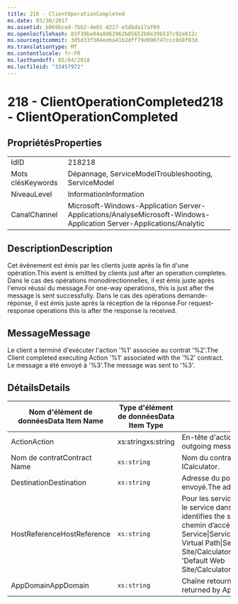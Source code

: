 ```yaml
---
title: 218 - ClientOperationCompleted
ms.date: 03/30/2017
ms.assetid: b069bced-7bb2-4e01-8227-e5dbda17af09
ms.openlocfilehash: 83f39be84a8d62962b85652b0e39b537c92e612c
ms.sourcegitcommit: 3d5d33f384eeba41b2dff79d096f47ccc8d8f03d
ms.translationtype: MT
ms.contentlocale: fr-FR
ms.lasthandoff: 05/04/2018
ms.locfileid: "33457972"
---
```

# <a name="218---clientoperationcompleted"></a><span data-ttu-id="a7455-102">218 - ClientOperationCompleted</span><span class="sxs-lookup"><span data-stu-id="a7455-102">218 - ClientOperationCompleted</span></span>
## <a name="properties"></a><span data-ttu-id="a7455-103">Propriétés</span><span class="sxs-lookup"><span data-stu-id="a7455-103">Properties</span></span>  
  
|||  
|-|-|  
|<span data-ttu-id="a7455-104">Id</span><span class="sxs-lookup"><span data-stu-id="a7455-104">ID</span></span>|<span data-ttu-id="a7455-105">218</span><span class="sxs-lookup"><span data-stu-id="a7455-105">218</span></span>|  
|<span data-ttu-id="a7455-106">Mots clés</span><span class="sxs-lookup"><span data-stu-id="a7455-106">Keywords</span></span>|<span data-ttu-id="a7455-107">Dépannage, ServiceModel</span><span class="sxs-lookup"><span data-stu-id="a7455-107">Troubleshooting, ServiceModel</span></span>|  
|<span data-ttu-id="a7455-108">Niveau</span><span class="sxs-lookup"><span data-stu-id="a7455-108">Level</span></span>|<span data-ttu-id="a7455-109">Information</span><span class="sxs-lookup"><span data-stu-id="a7455-109">Information</span></span>|  
|<span data-ttu-id="a7455-110">Canal</span><span class="sxs-lookup"><span data-stu-id="a7455-110">Channel</span></span>|<span data-ttu-id="a7455-111">Microsoft-Windows-Application Server-Applications/Analyse</span><span class="sxs-lookup"><span data-stu-id="a7455-111">Microsoft-Windows-Application Server-Applications/Analytic</span></span>|  
  
## <a name="description"></a><span data-ttu-id="a7455-112">Description</span><span class="sxs-lookup"><span data-stu-id="a7455-112">Description</span></span>  
 <span data-ttu-id="a7455-113">Cet événement est émis par les clients juste après la fin d'une opération.</span><span class="sxs-lookup"><span data-stu-id="a7455-113">This event is emitted by clients just after an operation completes.</span></span> <span data-ttu-id="a7455-114">Dans le cas des opérations monodirectionnelles, il est émis juste après l'envoi réussi du message.</span><span class="sxs-lookup"><span data-stu-id="a7455-114">For one-way operations, this is just after the message is sent successfully.</span></span> <span data-ttu-id="a7455-115">Dans le cas des opérations demande-réponse, il est émis juste après la réception de la réponse.</span><span class="sxs-lookup"><span data-stu-id="a7455-115">For request-response operations this is after the response is received.</span></span>  
  
## <a name="message"></a><span data-ttu-id="a7455-116">Message</span><span class="sxs-lookup"><span data-stu-id="a7455-116">Message</span></span>  
 <span data-ttu-id="a7455-117">Le client a terminé d'exécuter l'action '%1' associée au contrat '%2'.</span><span class="sxs-lookup"><span data-stu-id="a7455-117">The Client completed executing Action '%1' associated with the '%2' contract.</span></span> <span data-ttu-id="a7455-118">Le message a été envoyé à '%3'.</span><span class="sxs-lookup"><span data-stu-id="a7455-118">The message was sent to '%3'.</span></span>  
  
## <a name="details"></a><span data-ttu-id="a7455-119">Détails</span><span class="sxs-lookup"><span data-stu-id="a7455-119">Details</span></span>  
  
|<span data-ttu-id="a7455-120">Nom d'élément de données</span><span class="sxs-lookup"><span data-stu-id="a7455-120">Data Item Name</span></span>|<span data-ttu-id="a7455-121">Type d'élément de données</span><span class="sxs-lookup"><span data-stu-id="a7455-121">Data Item Type</span></span>|<span data-ttu-id="a7455-122">Description</span><span class="sxs-lookup"><span data-stu-id="a7455-122">Description</span></span>|  
|--------------------|--------------------|-----------------|  
|<span data-ttu-id="a7455-123">Action</span><span class="sxs-lookup"><span data-stu-id="a7455-123">Action</span></span>|<span data-ttu-id="a7455-124">xs:string</span><span class="sxs-lookup"><span data-stu-id="a7455-124">xs:string</span></span>|<span data-ttu-id="a7455-125">En-tête d'action SOAP du message sortant.</span><span class="sxs-lookup"><span data-stu-id="a7455-125">The SOAP action header of the outgoing message.</span></span>|  
|<span data-ttu-id="a7455-126">Nom de contrat</span><span class="sxs-lookup"><span data-stu-id="a7455-126">Contract Name</span></span>|`xs:string`|<span data-ttu-id="a7455-127">Nom du contrat.</span><span class="sxs-lookup"><span data-stu-id="a7455-127">The name of the contract.</span></span> <span data-ttu-id="a7455-128">Exemple : ICalculator.</span><span class="sxs-lookup"><span data-stu-id="a7455-128">Example: ICalculator.</span></span>|  
|<span data-ttu-id="a7455-129">Destination</span><span class="sxs-lookup"><span data-stu-id="a7455-129">Destination</span></span>|`xs:string`|<span data-ttu-id="a7455-130">Adresse du point de terminaison de service auquel le message a été envoyé.</span><span class="sxs-lookup"><span data-stu-id="a7455-130">The address of the service endpoint that the message was sent to.</span></span>|  
|<span data-ttu-id="a7455-131">HostReference</span><span class="sxs-lookup"><span data-stu-id="a7455-131">HostReference</span></span>|`xs:string`|<span data-ttu-id="a7455-132">Pour les services hébergés par le Web, ce champ identifie de manière unique le service dans la hiérarchie Web.</span><span class="sxs-lookup"><span data-stu-id="a7455-132">For Web-hosted services, this field uniquely identifies the service in the Web hierarchy.</span></span> <span data-ttu-id="a7455-133">Son format est défini en tant que ' chemin d’accès virtuel de Site Web nom Application&#124;chemin d’accès virtuel du Service&#124;ServiceName'.</span><span class="sxs-lookup"><span data-stu-id="a7455-133">Its format is defined as 'Web Site Name Application Virtual Path&#124;Service Virtual Path&#124;ServiceName'.</span></span> <span data-ttu-id="a7455-134">Exemple : ' Default Web Site/CalculatorApplication&#124;/CalculatorService.svc&#124;CalculatorService ».</span><span class="sxs-lookup"><span data-stu-id="a7455-134">Example: 'Default Web Site/CalculatorApplication&#124;/CalculatorService.svc&#124;CalculatorService'.</span></span>|  
|<span data-ttu-id="a7455-135">AppDomain</span><span class="sxs-lookup"><span data-stu-id="a7455-135">AppDomain</span></span>|`xs:string`|<span data-ttu-id="a7455-136">Chaîne retournée par AppDomain.CurrentDomain.FriendlyName.</span><span class="sxs-lookup"><span data-stu-id="a7455-136">The string returned by AppDomain.CurrentDomain.FriendlyName.</span></span>|
